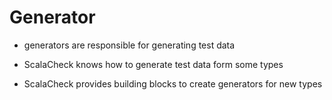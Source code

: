 # Generator

- generators are responsible for generating test data

- ScalaCheck knows how to generate test data form some types

- ScalaCheck provides building blocks to create generators for new types

